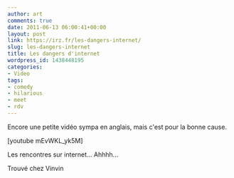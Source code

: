 ```yaml
---
author: art
comments: true
date: 2011-06-13 06:00:41+00:00
layout: post
link: https://irz.fr/les-dangers-internet/
slug: les-dangers-internet
title: Les dangers d'internet
wordpress_id: 1438448195
categories:
- Video
tags:
- comedy
- hilarious
- meet
- rdv
---
```


Encore une petite vidéo sympa en anglais, mais c'est pour la bonne cause.

[youtube mEvWKL_yk5M]

Les rencontres sur internet... Ahhhh...

Trouvé chez Vinvin
